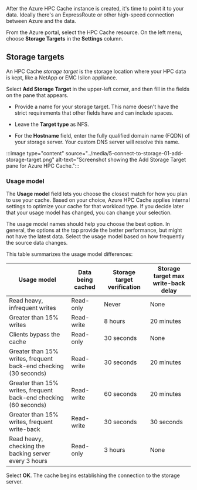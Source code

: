 After the Azure HPC Cache instance is created, it's time to point it to your data. Ideally there's an ExpressRoute or other high-speed connection between Azure and the data.

From the Azure portal, select the HPC Cache resource. On the left menu, choose **Storage Targets** in the **Settings** column.

## Storage targets

An HPC Cache *storage target* is the storage location where your HPC data is kept, like a NetApp or EMC Isilon appliance.

Select **Add Storage Target** in the upper-left corner, and then fill in the fields on the pane that appears.

* Provide a name for your storage target. This name doesn't have the strict requirements that other fields have and can include spaces.

* Leave the **Target type** as NFS.

* For the **Hostname** field, enter the fully qualified domain name (FQDN) of your storage server. Your custom DNS server will resolve this name.

:::image type="content" source="../media/5-connect-to-storage-01-add-storage-target.png" alt-text="Screenshot showing the Add Storage Target pane for Azure HPC Cache.":::

### Usage model

The **Usage model** field lets you choose the closest match for how you plan to use your cache. Based on your choice, Azure HPC Cache applies internal settings to optimize your cache for that workload type. If you decide later that your usage model has changed, you can change your selection.

The usage model names should help you choose the best option. In general, the options at the top provide the better performance, but might not have the latest data. Select the usage model based on how frequently the source data changes.

This table summarizes the usage model differences:

| Usage model | Data being cached | Storage target verification | Storage target max write-back delay |
| ---- | ---- | ---- | ---- |
| Read heavy, infrequent writes | Read-only | Never | None |
| Greater than 15% writes | Read-write | 8 hours | 20 minutes |
| Clients bypass the cache | Read-only | 30 seconds | None |
| Greater than 15% writes, frequent back-end checking (30 seconds) | Read-write | 30 seconds | 20 minutes |
| Greater than 15% writes, frequent back-end checking (60 seconds) | Read-write | 60 seconds | 20 minutes |
| Greater than 15% writes, frequent write-back | Read-write | 30 seconds | 30 seconds |
| Read heavy, checking the backing server every 3 hours | Read-only | 3 hours | None |

Select **OK**. The cache begins establishing the connection to the storage server.
